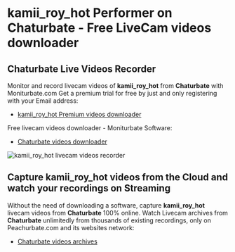 # kamii_roy_hot Performer on Chaturbate - Free LiveCam videos downloader

## Chaturbate Live Videos Recorder

Monitor and record livecam videos of **kamii_roy_hot** from **Chaturbate** with Moniturbate.com
Get a premium trial for free by just and only registering with your Email address:
* [kamii_roy_hot Premium videos downloader](https://moniturbate.com/request-demo-licence-key.html)

Free livecam videos downloader - Moniturbate Software:
* [Chaturbate videos downloader](https://moniturbate.com/moniturbate-download-software.html)

![kamii_roy_hot livecam videos recorder](https://peachurnet.com/templates/moniturbate-software.png)


## Capture kamii_roy_hot videos from the Cloud and watch your recordings on Streaming

Without the need of downloading a software, capture **kamii_roy_hot** livecam videos from **Chaturbate** 100% online.
Watch Livecam archives from **Chaturbate** unlimitedly from thousands of existing recordings, only on Peachurbate.com and its websites network:
* [Chaturbate videos archives](https://peachurnet.com/)